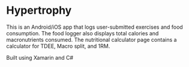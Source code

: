 # Hypertrophy

This is an Android/iOS app that logs user-submitted exercises and food consumption. The food logger also displays total calories and macronutrients consumed. The nutritional calculator page contains a calculator for TDEE, Macro split, and 1RM.

Built using Xamarin and C#
